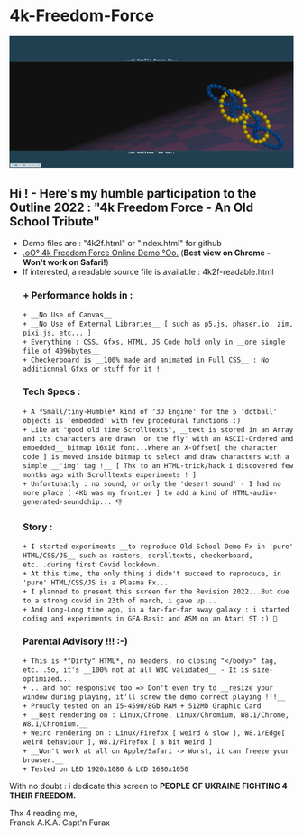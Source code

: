 # 4k-Freedom-Force

![4k Freedom Force](https://github.com/CaptainFurax/4k-Freedom-Force/blob/main/screenshot.png)

## Hi ! - Here's my humble participation to the __Outline 2022 : "4k Freedom Force - An Old School Tribute"__
    
  +  Demo files are : "4k2f.html" or "index.html" for github
  + [.oO° 4k Freedom Force Online Demo °Oo.](https://captainfurax.github.io/4k-Freedom-Force/) (__Best view on Chrome - Won't work on Safari!__)
  + If interested, a readable source file is available : 4k2f-readable.html
    ### + Performance holds in :
        + __No Use of Canvas__
        + __No Use of External Libraries__ [ such as p5.js, phaser.io, zim, pixi.js, etc... ]
        + Everything : CSS, Gfxs, HTML, JS Code hold only in __one single file of 4096bytes__ 
        + Checkerboard is __100% made and animated in Full CSS__ : No additionnal Gfxs or stuff for it !
    ### Tech Specs :
        + A *Small/tiny-Humble* kind of '3D Engine' for the 5 'dotball' objects is 'embedded' with few procedural functions :)
        + Like at "good old time Scrolltexts", __text is stored in an Array and its characters are drawn 'on the fly' with an ASCII-Ordered and embedded__ bitmap 16x16 font...Where an X-Offset[ the character code ] is moved inside bitmap to select and draw characters with a simple __'img' tag !__ [ Thx to an HTML-trick/hack i discovered few months ago with Scrolltexts experiments ! ]
        + Unfortunatly : no sound, or only the 'desert sound' - I had no more place [ 4Kb was my frontier ] to add a kind of HTML-audio-generated-soundchip... 👎
    ### Story :
        + I started experiments __to reproduce Old School Demo Fx in 'pure' HTML/CSS/JS__ such as rasters, scrolltexts, checkerboard, etc...during first Covid lockdown.
        + At this time, the only thing i didn't succeed to reproduce, in 'pure' HTML/CSS/JS is a Plasma Fx...
        + I planned to present this screen for the Revision 2022...But due to a strong covid in 23th of march, i gave up...
        + And Long-Long time ago, in a far-far-far away galaxy : i started coding and experiments in GFA-Basic and ASM on an Atari ST :) 🦖
    ### __Parental Advisory !!! :-)__ 
        + This is *"Dirty" HTML*, no headers, no closing "</body>" tag, etc...So, it's __100% not at all W3C validated__ - It is size-optimized...
        + ...and not responsive too => Don't even try to __resize your window during playing, it'll screw the demo correct playing !!!__
        + Proudly tested on an I5-4590/8Gb RAM + 512Mb Graphic Card
        + __Best rendering on : Linux/Chrome, Linux/Chromium, W8.1/Chrome, W8.1/Chromium.__
        + Weird rendering on : Linux/Firefox [ weird & slow ], W8.1/Edge[ weird behaviour ], W8.1/Firefox [ a bit Weird ]
        + __Won't work at all on Apple/Safari -> Worst, it can freeze your browser.__
        + Tested on LED 1920x1080 & LCD 1680x1050

With no doubt : i dedicate this screen to __PEOPLE OF UKRAINE FIGHTING 4 THEIR FREEDOM.__


Thx 4 reading me,  
Franck A.K.A. Capt'n Furax



